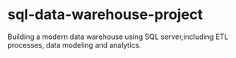 # sql-data-warehouse-project
Building a modern data warehouse using SQL server,including ETL processes, data modeling and analytics.
